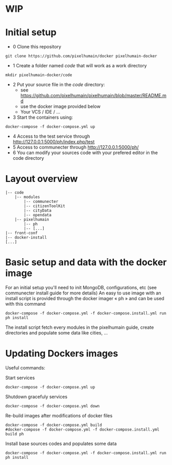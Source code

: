 # WIP

# Initial setup
* 0 Clone this repository
```
git clone https://github.com/pixelhumain/docker pixelhumain-docker
```
* 1 Create a folder named *code* that will work as a work directory
```
mkdir pixelhumain-docker/code
```
* 2 Put your source file in the *code* directory:
    - see https://github.com/pixelhumain/pixelhumain/blob/master/README.md
    - use the docker image provided below
    - Your VCS / IDE / ...
* 3 Start the containers using:
```
docker-compose -f docker-compose.yml up
```
* 4 Access to the test service through http://127.0.0.1:5000/ph/index.php/test
* 5 Access to communecter through http://127.0.0.1:5000/ph/
* 6 You can modify your sources code with your prefered editor in the code directory

# Layout overview

```
|-- code
    |-- modules
        |-- communecter
        |-- citizenToolKit
        |-- cityData
        |-- opendata
    |-- pixelhumain
        |-- ph
        |-- [...]
|-- front-conf
|-- docker-install
[...]
```

# Basic setup and data with the docker image
  For an initial setup you'll need to init MongoDB, configurations, etc (see
  communecter install guide for more details)
  An easy to use image with an install script is provided through the docker
  imager « ph » and can be used with this command
```
docker-compose -f docker-compose.yml -f docker-compose.install.yml run ph install
```
  The install script fetch every modules in the pixelhumain guide, create directories
  and populate some data like cities, ...

# Updating Dockers images
Useful commands:

Start services
```
docker-compose -f docker-compose.yml up
```
Shutdown gracefuly services
```
docker-compose -f docker-compose.yml down
```
Re-build images after modifications of docker files
```
docker-compose -f docker-compose.yml build
#docker-compose -f docker-compose.yml -f docker-compose.install.yml build ph
```
Install base sources codes and populates some data
```
docker-compose -f docker-compose.yml -f docker-compose.install.yml run ph install
```
